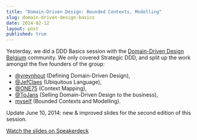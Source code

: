 ```yaml
---
title: "Domain-Driven Design: Bounded Contexts, Modelling"
slug: domain-driven-design-basics
date: 2014-02-12
layout: post
published: true
---
```


Yesterday, we did a DDD Basics session with the <a href="http://domaindriven.be">Domain-Driven Design Belgium</a> community. We only covered Strategic DDD, and split up the work amongst the five founders of the group:

- <a href="http://twitter.com/yreynhout">@yreynhout</a> (Defining Domain-Driven Design),
- <a href="http://twitter.com/JefClaes">@JefClaes</a> (Ubiquitous Language),
- <a href="http://twitter.com/ONE75">@ONE75</a> (Context Mapping),
- <a href="http://twitter.com/ToJans">@ToJans</a> (Selling Domain-Driven Design to the business),
- <a href="http://twitter.com/mathiasverraes">myself</a> (Bounded Contexts and Modelling).

Update June 10, 2014: new & improved slides for the second edition of this session.

<script async class="speakerdeck-embed" data-id="a75cfd80d2e40131173366cd45aa8ef5" data-ratio="1.33333333333333" src="//speakerdeck.com/assets/embed.js"></script>

[Watch the slides on Speakerdeck](https://speakerdeck.com/mathiasverraes/ddd-basics-bounded-contexts-modelling-kortrijk-edition)
